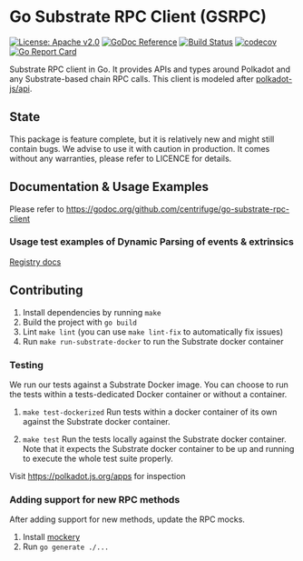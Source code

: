 # Go Substrate RPC Client (GSRPC)

[![License: Apache v2.0](https://img.shields.io/badge/License-Apache%202.0-blue.svg)](https://opensource.org/licenses/Apache-2.0)
[![GoDoc Reference](https://godoc.org/github.com/centrifuge/go-substrate-rpc-client?status.svg)](https://godoc.org/github.com/centrifuge/go-substrate-rpc-client)
[![Build Status](https://travis-ci.com/centrifuge/go-substrate-rpc-client.svg?branch=master)](https://travis-ci.com/centrifuge/go-substrate-rpc-client)
[![codecov](https://codecov.io/gh/centrifuge/go-substrate-rpc-client/branch/master/graph/badge.svg)](https://codecov.io/gh/centrifuge/go-substrate-rpc-client)
[![Go Report Card](https://goreportcard.com/badge/github.com/centrifuge/go-substrate-rpc-client)](https://goreportcard.com/report/github.com/centrifuge/go-substrate-rpc-client)

Substrate RPC client in Go. It provides APIs and types around Polkadot and any Substrate-based chain RPC calls.
This client is modeled after [polkadot-js/api](https://github.com/polkadot-js/api).

## State

This package is feature complete, but it is relatively new and might still contain bugs. We advise to use it with caution in production. It comes without any warranties, please refer to LICENCE for details.

## Documentation & Usage Examples

Please refer to https://godoc.org/github.com/centrifuge/go-substrate-rpc-client

### Usage test examples of Dynamic Parsing of events & extrinsics
[Registry docs](registry/REGISTRY.md)
## Contributing

1. Install dependencies by running `make`
2. Build the project with `go build`
3. Lint `make lint` (you can use `make lint-fix` to automatically fix issues)
4. Run `make run-substrate-docker` to run the Substrate docker container

### Testing

We run our tests against a Substrate Docker image. You can choose to run
the tests within a tests-dedicated Docker container or without a container.

1. `make test-dockerized`
    Run tests within a docker container of its own against the Substrate docker container.

2. `make test`
    Run the tests locally against the Substrate docker container. Note that it expects the
    Substrate docker container to be up and running to execute the whole test suite properly.


Visit https://polkadot.js.org/apps for inspection

### Adding support for new RPC methods

After adding support for new methods, update the RPC mocks.

1. Install [mockery](https://github.com/vektra/mockery)
2. Run `go generate ./...`
